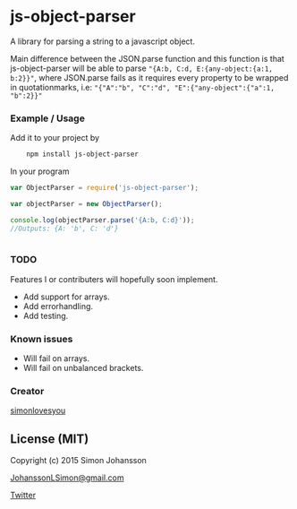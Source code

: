 # js-object-parser
A library for parsing a string to a javascript object. 

Main difference between the JSON.parse function and this function is that js-object-parser will be able to parse 
```"{A:b, C:d, E:{any-object:{a:1, b:2}}"```, where JSON.parse fails as it requires every property to be wrapped in quotationmarks, i.e:
```"{"A":"b", "C":"d", "E":{"any-object":{"a":1, "b":2}}" ```

### Example / Usage
Add it to your project by

```html
	npm install js-object-parser
```
In your program

```javascript
var ObjectParser = require('js-object-parser');

var objectParser = new ObjectParser(); 

console.log(objectParser.parse('{A:b, C:d}'));
//Outputs: {A: 'b', C: 'd'}
	
```

### TODO
Features I or contributers will hopefully soon implement.

- Add support for arrays.
- Add errorhandling.
- Add testing.

### Known issues
- Will fail on arrays.
- Will fail on unbalanced brackets.

### Creator
[simonlovesyou](https://github.com/simonlovesyou)


## License (MIT)

Copyright (c) 2015 Simon Johansson 

JohanssonLSimon@gmail.com

[Twitter](https://twitter.com/simonjohansosn)